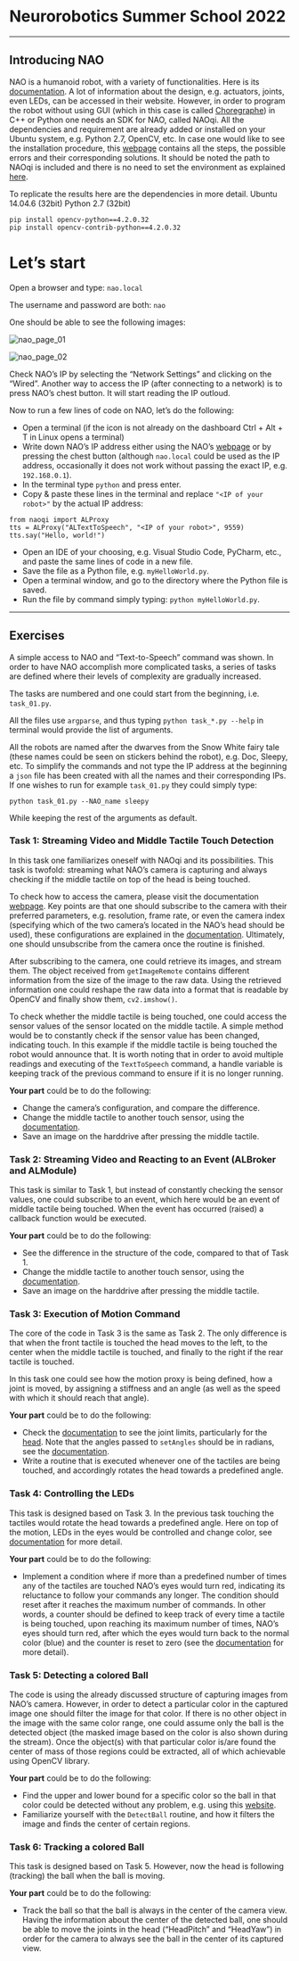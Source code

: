 # Neurorobotics Summer School 2022

***

## Introducing NAO
NAO is a humanoid robot, with a variety of functionalities. Here is its [documentation](http://doc.aldebaran.com/2-1/index.html).
A lot of information about the design, e.g. actuators, joints, even LEDs, can be accessed in their website. 
However, in order to program the robot without using GUI (which in this case is called [Choregraphe](http://doc.aldebaran.com/2-1/getting_started/installing.html)) in C++ or Python one needs an SDK for NAO, called NAOqi.
All the dependencies and requirement are already added or installed on your Ubuntu system, e.g. Python 2.7, OpenCV, etc.
In case one would like to see the installation procedure, this [webpage](http://doc.aldebaran.com/2-1/dev/python/install_guide.html) contains all the steps, the possible errors and their corresponding solutions. It should be noted the path to NAOqi is included and there is no need to set the environment as explained [here](http://doc.aldebaran.com/2-1/dev/python/install_guide.html#linux).

To replicate the results here are the dependencies in more detail.
Ubuntu 14.04.6 (32bit)
Python 2.7 (32bit)

```
pip install opencv-python==4.2.0.32
pip install opencv-contrib-python==4.2.0.32
```

# Let’s start

Open a browser and type: `nao.local`

The username and password are both: `nao`

One should be able to see the following images:

![nao_page_01](./img/nao_page_01.png)

![nao_page_02](./img/nao_page_02.png)

Check NAO’s IP by selecting the “Network Settings” and clicking on the “Wired”.
Another way to access the IP (after connecting to a network) is to press NAO’s chest button. It will start reading the IP outloud. 

Now to run a few lines of code on NAO, let’s do the following:
* Open a terminal (if the icon is not already on the dashboard Ctrl + Alt + T in Linux opens a terminal)
* Write down NAO’s IP address either using the NAO’s [webpage](nao.local) or by pressing the chest button (although `nao.local` could be used as the IP address, occasionally it does not work without passing the exact IP, e.g. `192.168.0.1`).
* In the terminal type `python` and press enter.
* Copy & paste these lines in the terminal and replace `"<IP of your robot>"` by the actual IP address:

```
from naoqi import ALProxy
tts = ALProxy("ALTextToSpeech", "<IP of your robot>", 9559)
tts.say("Hello, world!")
```
* Open an IDE of your choosing, e.g. Visual Studio Code, PyCharm, etc., and paste the same lines of code in a new file.
* Save the file as a Python file, e.g. `myHelloWorld.py`.
* Open a terminal window, and go to the directory where the Python file is saved.
* Run the file by command simply typing: `python myHelloWorld.py`.

***

## Exercises

A simple access to NAO and “Text-to-Speech” command was shown. In order to have NAO accomplish more complicated tasks, a series of tasks are defined where their levels of complexity are gradually increased.

The tasks are numbered and one could start from the beginning, i.e. `task_01.py`.

All the files use `argparse`, and thus typing `python task_*.py --help` in terminal would provide the list of arguments.

All the robots are named after the dwarves from the Snow White fairy tale (these names could be seen on stickers behind the robot), e.g. Doc, Sleepy, etc. To simplify the commands and not type the IP address at the beginning a `json` file has been created with all the names and their corresponding IPs. If one wishes to run for example `task_01.py` they could simply type:

```
python task_01.py --NAO_name sleepy
```
While keeping the rest of the arguments as default.


### Task 1: Streaming Video and Middle Tactile Touch Detection

In this task one familiarizes oneself with NAOqi and its possibilities. This task is twofold: streaming what NAO’s camera is capturing and always checking if the middle tactile on top of the head is being touched. 

To check how to access the camera, please visit the documentation [webpage](http://doc.aldebaran.com/2-1/naoqi/vision/alvideodevice-api.html#ALVideoDeviceProxy::subscribeCamera__ssCR.iCR.iCR.iCR.iCR). Key points are that one should subscribe to the camera with their preferred parameters, e.g. resolution, frame rate, or even the camera index (specifying which of the two camera’s located in the NAO’s head should be used), these configurations are explained in the [documentation](http://doc.aldebaran.com/2-1/family/robots/video_robot.html). Ultimately, one should unsubscribe from the camera once the routine is finished.

After subscribing to the camera, one could retrieve its images, and stream them. The object received from `getImageRemote` contains different information from the size of the image to the raw data. Using the retrieved information one could reshape the raw data into a format that is readable by OpenCV and finally show them, `cv2.imshow()`.

To check whether the middle tactile is being touched, one could access the sensor values of the sensor located on the middle tactile. A simple method would be to constantly check if the sensor value has been changed, indicating touch. In this example if the middle tactile is being touched the robot would announce that. It is worth noting that in order to avoid multiple readings and executing of the `TextToSpeech` command, a handle variable is keeping track of the previous command to ensure if it is no longer running.

**Your part** could be to do the following:
* Change the camera’s configuration, and compare the difference. 
* Change the middle tactile to another touch sensor, using the [documentation](http://doc.aldebaran.com/2-1/family/nao_dcm/actuator_sensor_names.html#touch-sensors).
* Save an image on the harddrive after pressing the middle tactile. 

### Task 2: Streaming Video and Reacting to an Event (ALBroker and ALModule)

This task is similar to Task 1, but instead of constantly checking the sensor values, one could subscribe to an event, which here would be an event of middle tactile being touched. When the event has occurred (raised) a callback function would be executed. 

**Your part** could be to do the following:
* See the difference in the structure of the code, compared to that of Task 1.
* Change the middle tactile to another touch sensor, using the [documentation](https://fileadmin.cs.lth.se/robot/nao/doc/naoqi/sensors/altouch-api.html#event-list).
* Save an image on the harddrive after pressing the middle tactile.


### Task 3: Execution of Motion Command

The core of the code in Task 3 is the same as Task 2. The only difference is that when the front tactile is touched the head moves to the left, to the center when the middle tactile is touched, and finally to the right if the rear tactile is touched.

In this task one could see how the motion proxy is being defined, how a joint is moved, by assigning a stiffness and an angle (as well as the speed with which it should reach that angle).

**Your part** could be to do the following:
* Check the [documentation](http://doc.aldebaran.com/2-1/family/robots/joints_robot.html#joints) to see the joint limits, particularly for the [head](http://doc.aldebaran.com/2-1/family/robots/joints_robot.html#head-joints). Note that the angles passed to `setAngles` should be in radians, see the [documentation](http://doc.aldebaran.com/2-1/naoqi/motion/control-joint-api.html?highlight=setangles#ALMotionProxy::setAngles__AL::ALValueCR.AL::ALValueCR.floatCR).
* Write a routine that is executed whenever one of the tactiles are being touched, and accordingly rotates the head towards a predefined angle.



### Task 4: Controlling the LEDs

This task is designed based on Task 3. In the previous task touching the tactiles would rotate the head towards a predefined angle. Here on top of the motion, LEDs in the eyes would be controlled and change color, see [documentation](http://doc.aldebaran.com/2-1/naoqi/sensors/alleds.html#alleds) for more detail.


**Your part** could be to do the following:
* Implement a condition where if more than a predefined number of times any of the tactiles are touched NAO’s eyes would turn red, indicating its reluctance to follow your commands any longer. The condition should reset after it reaches the maximum number of commands. In other words, a counter should be defined to keep track of every time a tactile is being touched, upon reaching its maximum number of times, NAO’s eyes should turn red, after which the eyes would turn back to the normal color (blue) and the counter is reset to zero (see the [documentation](http://doc.aldebaran.com/2-1/naoqi/sensors/alleds-api.html#ALLedsProxy::fadeRGB__ssCR.floatCR.floatCR.floatCR.floatCR) for more detail).


### Task 5: Detecting a colored Ball

The code is using the already discussed structure of capturing images from NAO’s camera. However, in order to detect a particular color in the captured image one should filter the image for that color. If there is no other object in the image with the same color range, one could assume only the ball is the detected object (the masked image based on the color is also shown during the stream). Once the object(s) with that particular color is/are found the center of mass of those regions could be extracted, all of which achievable using OpenCV library.


**Your part** could be to do the following:
* Find the upper and lower bound for a specific color so the ball in that color could be detected without any problem, e.g. using this [website](https://colorizer.org/).
* Familiarize yourself with the `DetectBall` routine, and how it filters the image and finds the center of certain regions.


### Task 6: Tracking a colored Ball

This task is designed based on Task 5. However, now the head is following (tracking) the ball when the ball is moving.

**Your part** could be to do the following:
* Track the ball so that the ball is always in the center of the camera view. Having the information about the center of the detected ball, one should be able to move the joints in the head (“HeadPitch” and “HeadYaw”) in order for the camera to always see the ball in the center of its captured view.

